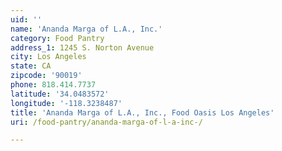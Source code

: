 ```yaml
---
uid: ''
name: 'Ananda Marga of L.A., Inc.'
category: Food Pantry
address_1: 1245 S. Norton Avenue
city: Los Angeles
state: CA
zipcode: '90019'
phone: 818.414.7737
latitude: '34.0483572'
longitude: '-118.3238487'
title: 'Ananda Marga of L.A., Inc., Food Oasis Los Angeles'
uri: /food-pantry/ananda-marga-of-l-a-inc-/

---
```

